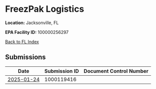 # FreezPak Logistics

**Location:** Jacksonville, FL

**EPA Facility ID:** 100000256297

[Back to FL Index](../../index.md)

## Submissions

| Date | Submission ID | Document Control Number |
|------|--------------|-------------------------|
| [2025-01-24](submissions/1000119416.md) | 1000119416 |  |

